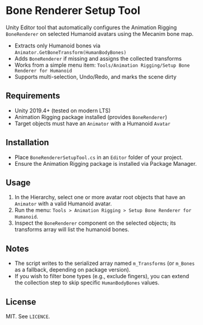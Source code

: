 # Bone Renderer Setup Tool

Unity Editor tool that automatically configures the Animation Rigging `BoneRenderer` on selected Humanoid avatars using the Mecanim bone map.

- Extracts only Humanoid bones via `Animator.GetBoneTransform(HumanBodyBones)`
- Adds `BoneRenderer` if missing and assigns the collected transforms
- Works from a simple menu item: `Tools/Animation Rigging/Setup Bone Renderer for Humanoid`
- Supports multi-selection, Undo/Redo, and marks the scene dirty

## Requirements
- Unity 2019.4+ (tested on modern LTS)
- Animation Rigging package installed (provides `BoneRenderer`)
- Target objects must have an `Animator` with a Humanoid `Avatar`

## Installation
- Place `BoneRendererSetupTool.cs` in an `Editor` folder of your project.
- Ensure the Animation Rigging package is installed via Package Manager.

## Usage
1. In the Hierarchy, select one or more avatar root objects that have an `Animator` with a valid Humanoid avatar.
2. Run the menu: `Tools > Animation Rigging > Setup Bone Renderer for Humanoid`.
3. Inspect the `BoneRenderer` component on the selected objects; its transforms array will list the humanoid bones.

## Notes
- The script writes to the serialized array named `m_Transforms` (or `m_Bones` as a fallback, depending on package version).
- If you wish to filter bone types (e.g., exclude fingers), you can extend the collection step to skip specific `HumanBodyBones` values.

## License
MIT. See `LICENCE`.
